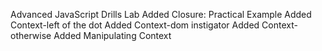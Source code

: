 Advanced JavaScript Drills Lab 
Added Closure: Practical Example
Added Context-left of the dot
Added Context-dom instigator 
Added Context-otherwise
Added Manipulating Context